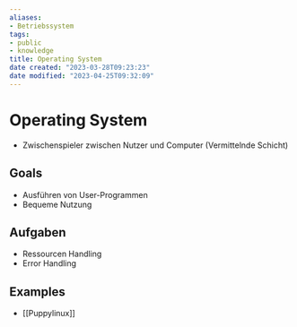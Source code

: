 ```yaml
---
aliases: 
- Betriebssystem
tags:
- public
- knowledge
title: Operating System
date created: "2023-03-28T09:23:23"
date modified: "2023-04-25T09:32:09"
---
```


# Operating System
- Zwischenspieler zwischen Nutzer und Computer (Vermittelnde Schicht)

## Goals
- Ausführen von User-Programmen
- Bequeme Nutzung

## Aufgaben
- Ressourcen Handling
- Error Handling

## Examples
- [[Puppylinux]]

##
